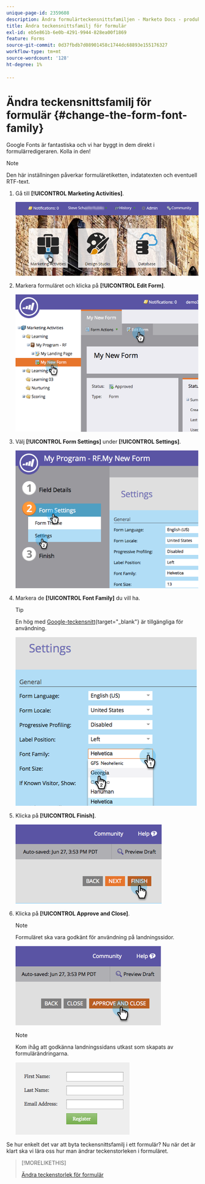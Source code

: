 ```yaml
---
unique-page-id: 2359608
description: Ändra formulärteckensnittsfamiljen - Marketo Docs - produktdokumentation
title: Ändra teckensnittsfamilj för formulär
exl-id: eb5e861b-6e0b-4291-9944-828ea00f1869
feature: Forms
source-git-commit: 0d37fbdb7d08901458c1744dc68893e155176327
workflow-type: tm+mt
source-wordcount: '128'
ht-degree: 1%

---
```


# Ändra teckensnittsfamilj för formulär {#change-the-form-font-family}

Google Fonts är fantastiska och vi har byggt in dem direkt i formulärredigeraren. Kolla in den!

>[!NOTE]
>
>Den här inställningen påverkar formuläretiketten, indatatexten och eventuell RTF-text.

1. Gå till **[!UICONTROL Marketing Activities]**.

   ![](assets/login-marketing-activities.png)

1. Markera formuläret och klicka på **[!UICONTROL Edit Form]**.

   ![](assets/image2014-9-15-15-3a47-3a27.png)

1. Välj **[!UICONTROL Form Settings]** under **[!UICONTROL Settings]**.

   ![](assets/image2014-9-15-15-3a47-3a56.png)

1. Markera de **[!UICONTROL Font Family]** du vill ha.

   >[!TIP]
   >
   >En hög med [Google-teckensnitt](https://fonts.google.com/){target="_blank"} är tillgängliga för användning.

   ![](assets/image2014-9-15-16-3a0-3a8.png)

1. Klicka på **[!UICONTROL Finish]**.

   ![](assets/image2014-9-15-16-3a0-3a15.png)

1. Klicka på **[!UICONTROL Approve and Close]**.

   >[!NOTE]
   >
   >Formuläret ska vara godkänt för användning på landningssidor.

   ![](assets/image2014-9-15-16-3a1-3a28.png)

   >[!NOTE]
   >
   >Kom ihåg att godkänna landningssidans utkast som skapats av formulärändringarna.

   ![](assets/image2014-9-15-16-3a2-3a1.png)

Se hur enkelt det var att byta teckensnittsfamilj i ett formulär? Nu när det är klart ska vi lära oss hur man ändrar teckenstorleken i formuläret.

>[!MORELIKETHIS]
>
>[Ändra teckenstorlek för formulär](/help/marketo/product-docs/demand-generation/forms/form-design/change-the-form-font-size.md)
